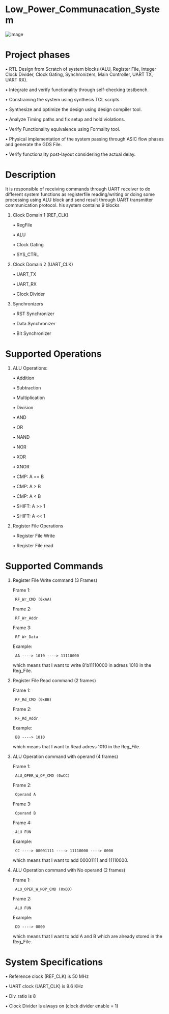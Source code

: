 # Low_Power_Communacation_System
![image](https://user-images.githubusercontent.com/71590162/194552515-91a693b0-8c2a-41cd-85c3-a24ae6f18132.png)  
# Project phases
  • RTL Design from Scratch of system blocks (ALU, Register File, Integer Clock Divider, Clock Gating, Synchronizers, Main Controller, UART TX, UART RX).

  • Integrate and verify functionality through self-checking testbench.

  • Constraining the system using synthesis TCL scripts.

  • Synthesize and optimize the design using design compiler tool.

  • Analyze Timing paths and fix setup and hold violations.

  • Verify Functionality equivalence using Formality tool.

  • Physical implementation of the system passing through ASIC flow phases and generate the GDS File.

  • Verify functionality post-layout considering the actual delay.

# Description
It is responsible of receiving commands through UART receiver to do different system functions as registerfile reading/writing
or doing some processing using ALU block and send result through UART transmitter communication protocol.
his system contains 9 blocks

1) Clock Domain 1 (REF_CLK)
  
      • RegFile
  
      • ALU
  
      • Clock Gating
  
      • SYS_CTRL
  
2) Clock Domain 2 (UART_CLK)
 
      • UART_TX
  
      • UART_RX
  
      • Clock Divider
  
3) Synchronizers
  
      • RST Synchronizer
  
      • Data Synchronizer
  
      • Bit Synchronizer

# Supported Operations
1) ALU Operations:
    
    • Addition
    
    • Subtraction
    
    • Multiplication
    
    • Division

    • AND

    • OR

    • NAND

    • NOR

    • XOR

    • XNOR

    • CMP: A == B

    • CMP: A > B
    
    • CMP: A < B

    • SHIFT: A >> 1

    • SHIFT: A << 1

2) Register File Operations

    • Register File Write
    
    • Register File read

# Supported Commands

1) Register File Write command (3 Frames)

    Frame 1: 
    
        RF_Wr_CMD (0xAA)
      
    Frame 2: 
    
        RF_Wr_Addr 
      
    Frame 3: 
    
        RF_Wr_Data 
    
    Example:
    
        AA ----> 1010 ----> 11110000
        
    which means that I want to write 8'b11110000 in adress 1010 in the Reg_File.
 
2) Register File Read command (2 frames)

    Frame 1: 
    
        RF_Rd_CMD (0xBB)
      
    Frame 2: 
    
        RF_Rd_Addr 
    
    Example:
    
        BB ----> 1010 
        
    which means that I want to Read adress 1010 in the Reg_File.

3) ALU Operation command with operand (4 frames)

    Frame 1: 
    
        ALU_OPER_W_OP_CMD (0xCC)
      
    Frame 2: 
    
        Operand A 
      
    Frame 3: 
    
        Operand B 
    
    Frame 4: 
    
        ALU FUN 
    
    Example:
    
        CC ----> 00001111 ----> 11110000 ----> 0000
        
    which means that I want to add 00001111 and 11110000. 

2) ALU Operation command with No operand (2 frames)

    Frame 1: 
    
        ALU_OPER_W_NOP_CMD (0xDD)
      
    Frame 2: 
    
        ALU FUN 
    
    Example:
    
        DD ----> 0000 
        
    which means that I want to add A and B which are already stored in the Reg_File.
    
# System Specifications

   • Reference clock (REF_CLK) is 50 MHz

   • UART clock (UART_CLK) is 9.6 KHz

   • Div_ratio is 8

   • Clock Divider is always on (clock divider enable = 1)
      
